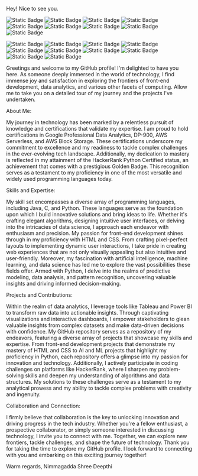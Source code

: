       
Hey! Nice to see you.

![Static Badge](https://img.shields.io/badge/Python-yellow)
![Static Badge](https://img.shields.io/badge/Data%20Analytics-blue)
![Static Badge](https://img.shields.io/badge/Java-gray)
![Static Badge](https://img.shields.io/badge/HTML-green)
![Static Badge](https://img.shields.io/badge/CSS-violet)
![Static Badge](https://img.shields.io/badge/JavaScript-lightblue)
![Static Badge](https://img.shields.io/badge/C++-darkgreen)
![Static Badge](https://img.shields.io/badge/Freelancing-purple)
![Static Badge](https://img.shields.io/badge/SQL-black)

![Static Badge](https://img.shields.io/badge/DP900-orange)
![Static Badge](https://img.shields.io/badge/DigitalMarketing-yellow)
![Static Badge](https://img.shields.io/badge/Figma-blue)
![Static Badge](https://img.shields.io/badge/Cloud-gray)
![Static Badge](https://img.shields.io/badge/Canva-green)
![Static Badge](https://img.shields.io/badge/AI&ML-violet)
![Static Badge](https://img.shields.io/badge/DataScience-lightblue)
![Static Badge](https://img.shields.io/badge/CrowdFunding-darkgreen)
![Static Badge](https://img.shields.io/badge/UI-purple)
![Static Badge](https://img.shields.io/badge/Author-black)


Greetings and welcome to my GitHub profile! I'm delighted to have you here. As someone deeply immersed in the world of technology, I find immense joy and satisfaction in exploring the frontiers of front-end development, data analytics, and various other facets of computing. Allow me to take you on a detailed tour of my journey and the projects I've undertaken.

About Me:

My journey in technology has been marked by a relentless pursuit of knowledge and certifications that validate my expertise. I am proud to hold certifications in Google Professional Data Analytics, DP-900, AWS Serverless, and AWS Block Storage. These certifications underscore my commitment to excellence and my readiness to tackle complex challenges in the ever-evolving tech landscape.
Additionally, my dedication to mastery is reflected in my attainment of the HackerRank Python Certified status, an achievement that comes with a prestigious Golden Badge. This recognition serves as a testament to my proficiency in one of the most versatile and widely used programming languages today.

Skills and Expertise:

My skill set encompasses a diverse array of programming languages, including Java, C, and Python. These languages serve as the foundation upon which I build innovative solutions and bring ideas to life. Whether it's crafting elegant algorithms, designing intuitive user interfaces, or delving into the intricacies of data science, I approach each endeavor with enthusiasm and precision.
My passion for front-end development shines through in my proficiency with HTML and CSS. From crafting pixel-perfect layouts to implementing dynamic user interactions, I take pride in creating web experiences that are not only visually appealing but also intuitive and user-friendly.
Moreover, my fascination with artificial intelligence, machine learning, and data science has led me to explore the vast possibilities these fields offer. Armed with Python, I delve into the realms of predictive modeling, data analysis, and pattern recognition, uncovering valuable insights and driving informed decision-making.

Projects and Contributions:

Within the realm of data analytics, I leverage tools like Tableau and Power BI to transform raw data into actionable insights. Through captivating visualizations and interactive dashboards, I empower stakeholders to glean valuable insights from complex datasets and make data-driven decisions with confidence.
My GitHub repository serves as a repository of my endeavors, featuring a diverse array of projects that showcase my skills and expertise. From front-end development projects that demonstrate my mastery of HTML and CSS to AI and ML projects that highlight my proficiency in Python, each repository offers a glimpse into my passion for innovation and technology.
Additionally, I actively participate in coding challenges on platforms like HackerRank, where I sharpen my problem-solving skills and deepen my understanding of algorithms and data structures. My solutions to these challenges serve as a testament to my analytical prowess and my ability to tackle complex problems with creativity and ingenuity.

Collaboration and Connection:

I firmly believe that collaboration is the key to unlocking innovation and driving progress in the tech industry. Whether you're a fellow enthusiast, a prospective collaborator, or simply someone interested in discussing technology, I invite you to connect with me. Together, we can explore new frontiers, tackle challenges, and shape the future of technology.
Thank you for taking the time to explore my GitHub profile. I look forward to connecting with you and embarking on this exciting journey together!

Warm regards,
Nimmagadda Shree Deepthi

